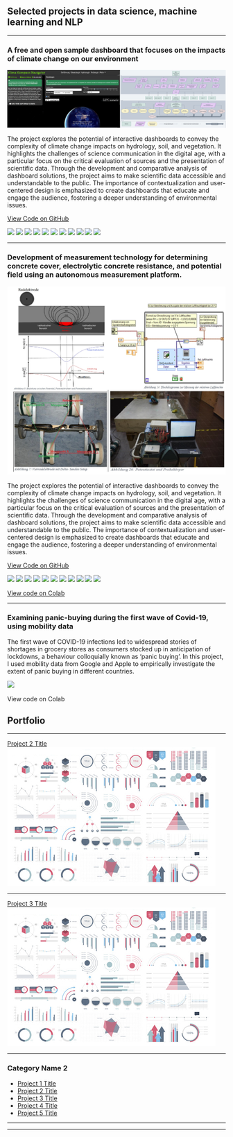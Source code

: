 ## Selected projects in data science, machine learning and NLP

---
### A free and open sample dashboard that focuses on the impacts of climate change on our environment

<img src="images/kkn_thumbnail.jpg?raw=true"/>

The project explores the potential of interactive dashboards to convey the complexity of climate change impacts on hydrology, soil, and vegetation. It highlights the challenges of science communication in the digital age, with a particular focus on the critical evaluation of sources and the presentation of scientific data. Through the development and comparative analysis of dashboard solutions, the project aims to make scientific data accessible and understandable to the public. The importance of contextualization and user-centered design is emphasized to create dashboards that educate and engage the audience, fostering a deeper understanding of environmental issues.

[View Code on GitHub](https://github.com/Neon-Purplelight/klima_kompass_navigator)

[![](https://img.shields.io/badge/Python-green?logo=Python)](#) [![](https://img.shields.io/badge/Jupyter-green?logo=Jupyter)](#) [![](https://img.shields.io/badge/Flask-green?logo=Flask)](#) [![](https://img.shields.io/badge/NumPy-green?logo=NumPy)](#) [![](https://img.shields.io/badge/Pandas-green?logo=Pandas)](#) [![](https://img.shields.io/badge/Shapely-green?logo=Shapely)](#) [![](https://img.shields.io/badge/GitHub-green?logo=GitHub)](#) [![](https://img.shields.io/badge/Dash-green?logo=Dash)](#) [![](https://img.shields.io/badge/Anaconda-green?logo=Anaconda)](#) [![](https://img.shields.io/badge/CSS-green?logo=CSS3)](#) [![](https://img.shields.io/badge/HTML-green?logo=HTML5)](#)


---
### Development of measurement technology for determining concrete cover, electrolytic concrete resistance, and potential field using an autonomous measurement platform.

<img src="images/betoscan_thumbnail.jpg?raw=true"/>

The project explores the potential of interactive dashboards to convey the complexity of climate change impacts on hydrology, soil, and vegetation. It highlights the challenges of science communication in the digital age, with a particular focus on the critical evaluation of sources and the presentation of scientific data. Through the development and comparative analysis of dashboard solutions, the project aims to make scientific data accessible and understandable to the public. The importance of contextualization and user-centered design is emphasized to create dashboards that educate and engage the audience, fostering a deeper understanding of environmental issues.

[View Code on GitHub](https://github.com/Neon-Purplelight/klima_kompass_navigator)

[![](https://img.shields.io/badge/Python-green?logo=Python)](#) [![](https://img.shields.io/badge/Jupyter-green?logo=Jupyter)](#) [![](https://img.shields.io/badge/Flask-green?logo=Flask)](#) [![](https://img.shields.io/badge/NumPy-green?logo=NumPy)](#) [![](https://img.shields.io/badge/Pandas-green?logo=Pandas)](#) [![](https://img.shields.io/badge/Shapely-green?logo=Shapely)](#) [![](https://img.shields.io/badge/GitHub-green?logo=GitHub)](#) [![](https://img.shields.io/badge/Dash-green?logo=Dash)](#) [![](https://img.shields.io/badge/Anaconda-green?logo=Anaconda)](#) [![](https://img.shields.io/badge/CSS-green?logo=CSS3)](#) [![](https://img.shields.io/badge/HTML-green?logo=HTML5)](#)


[View code on Colab](https://colab.research.google.com/drive/1d_q0vUpgwmbN7imUcdsbuDwJ61OuBjvO?usp=sharing)

---

### Examining panic-buying during the first wave of Covid-19, using mobility data
The first wave of COVID-19 infections led to widespread stories of shortages in grocery stores as consumers stocked up in anticipation of lockdowns, a behaviour colloquially known as ‘panic buying’. In this project, I used mobility data from Google and Apple to empirically investigate the extent of panic buying in different countries.

<img src="images/mobility.png?raw=true" />

View code on Colab

## Portfolio

---

[Project 2 Title](https://github.com/Neon-Purplelight/portfolio/blob/master/sample_page.md)
<img src="images/dummy_thumbnail.jpg?raw=true"/>

---
[Project 3 Title](http://example.com/)
<img src="images/dummy_thumbnail.jpg?raw=true"/>

---

### Category Name 2

- [Project 1 Title](http://example.com/)
- [Project 2 Title](http://example.com/)
- [Project 3 Title](http://example.com/)
- [Project 4 Title](http://example.com/)
- [Project 5 Title](http://example.com/)

---




---

